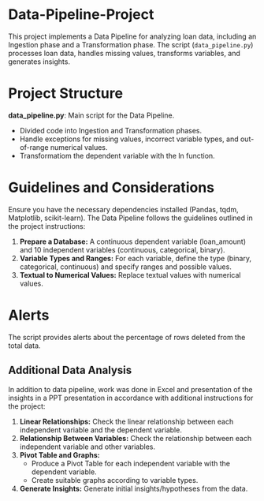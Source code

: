 # Data-Pipeline-Project
This project implements a Data Pipeline for analyzing loan data, including an Ingestion phase and a Transformation phase. The script (`data_pipeline.py`) processes loan data, handles missing values, transforms variables, and generates insights.
# Project Structure
**data_pipeline.py**: Main script for the Data Pipeline.
   - Divided code into Ingestion and Transformation phases.
   - Handle exceptions for missing values, incorrect variable types, and out-of-range numerical values.
   - Transformatiom the dependent variable with the ln function.
# Guidelines and Considerations
Ensure you have the necessary dependencies installed (Pandas, tqdm, Matplotlib, scikit-learn).
The Data Pipeline follows the guidelines outlined in the project instructions:
1. **Prepare a Database:** A continuous dependent variable (loan_amount) and 10 independent variables (continuous, categorical, binary).
2. **Variable Types and Ranges:** For each variable, define the type (binary, categorical, continuous) and specify ranges and possible values.
3. **Textual to Numerical Values:** Replace textual values with numerical values.

# Alerts
The script provides alerts about the percentage of rows deleted from the total data.

## Additional Data Analysis
In addition to data pipeline, work was done in Excel and presentation of the insights in a PPT presentation in accordance with additional instructions for the project:
1. **Linear Relationships:** Check the linear relationship between each independent variable and the dependent variable.
2. **Relationship Between Variables:** Check the relationship between each independent variable and other variables.
3. **Pivot Table and Graphs:**
   - Produce a Pivot Table for each independent variable with the dependent variable.
   - Create suitable graphs according to variable types.    
4. **Generate Insights:** Generate initial insights/hypotheses from the data.
